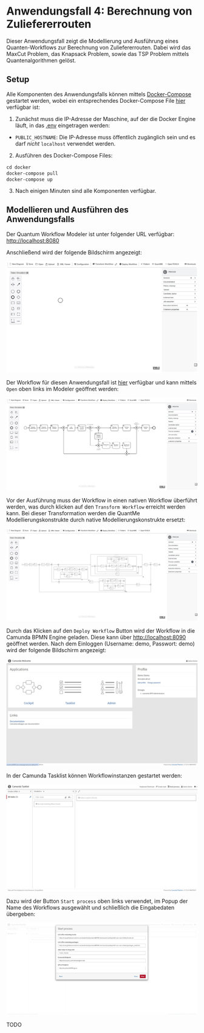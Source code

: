 # Anwendungsfall 4: Berechnung von Zuliefererrouten


Dieser Anwendungsfall zeigt die Modellierung und Ausführung eines Quanten-Workflows zur Berechnung von Zuliefererrouten.
Dabei wird das MaxCut Problem, das Knapsack Problem, sowie das TSP Problem mittels Quantenalgorithmen gelöst.

## Setup

Alle Komponenten des Anwendungsfalls können mittels [Docker-Compose](https://docs.docker.com/compose/) gestartet werden, wobei ein entsprechendes Docker-Compose File [hier](./docker/docker-compose.yml) verfügbar ist:

1. Zunächst muss die IP-Adresse der Maschine, auf der die Docker Engine läuft, in das [.env](./docker/.env) eingetragen werden:
  * ``PUBLIC_HOSTNAME``: Die IP-Adresse muss öffentlich zugänglich sein und es darf *nicht* ``localhost`` verwendet werden.

2. Ausführen des Docker-Compose Files:
```
cd docker
docker-compose pull
docker-compose up
```
3. Nach einigen Minuten sind alle Komponenten verfügbar.

## Modellieren und Ausführen des Anwendungsfalls

Der Quantum Workflow Modeler ist unter folgender URL verfügbar: [http://localhost:8080](http://localhost:8080)

Anschließend wird der folgende Bildschirm angezeigt:

![Übersicht über den Modeler](./docs/modeler-overview.jpg)

Der Workflow für diesen Anwendungsfall ist [hier](./workflow/grover-workflow.bpmn) verfügbar und kann mittels ``Open`` oben links im Modeler geöffnet werden:

![Übersicht über den Workflow](./docs/workflow-overview.jpg)

Vor der Ausführung muss der Workflow in einen nativen Workflow überführt werden, was durch klicken auf den ``Transform Workflow`` erreicht werden kann.
Bei dieser Transformation werden die QuantMe Modellierungskonstrukte durch native Modellierungskonstrukte ersetzt:

![Übersicht über den transformierten Workflow](./docs/workflow-transformed.jpg)

Durch das Klicken auf den ``Deploy Workflow`` Button wird der Workflow in die Camunda BPMN Engine geladen.
Diese kann über [http://localhost:8090](http://localhost:8090) geöffnet werden.
Nach dem Einloggen (Username: demo, Passwort: demo) wird der folgende Bildschirm angezeigt:

![Übersicht über die Camunda Engine](./docs/camunda-overview.jpg)

In der Camunda Tasklist können Workflowinstanzen gestartet werden:

![Übersicht über die Camunda Tasklist](./docs/camunda-tasklist.jpg)

Dazu wird der Button ``Start process`` oben links verwendet, im Popup der Name des Workflows ausgewählt und schließlich die Eingabedaten übergeben:

![Übersicht über die Eingabedaten](./docs/tasklist-input.jpg)

TODO